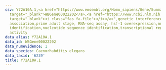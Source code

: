 ```yaml
---
csv: Y72A10A.1,<a href="https://www.ensembl.org/Homo_sapiens/Gene/Summary?db=core;g=WBGene00022202"
  target="_blank">WBGene00022202</a>,<a href="https://www.ncbi.nlm.nih.gov/pubmed/30894454"
  target="_blank"><i class="fas fa-file"></i></a>",genetic interference,functional
  association,prime adult stage, RNA-seq assay, hsf-1 overexpression,nucleotide sequence
  identification,nucleotide sequence identification,transcriptional regulation,up-regulates
  activity
data_alias: Y72A10A.1
data_id: WBGene00022202
data_numevidence: 1
data_species: Caenorhabditis elegans
data_taxid: '6239'
title: Y72A10A.1
---
```

